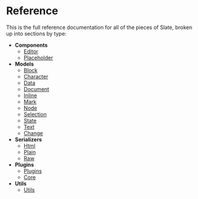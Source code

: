 
# Reference

This is the full reference documentation for all of the pieces of Slate, broken up into sections by type:

- **Components**
  - [Editor](./components/editor.md)
  - [Placeholder](./components/placeholder.md)
- **Models**
  - [Block](./models/block.md)
  - [Character](./models/character.md)
  - [Data](./models/data.md)
  - [Document](./models/document.md)
  - [Inline](./models/inline.md)
  - [Mark](./models/mark.md)
  - [Node](./models/node.md)
  - [Selection](./models/selection.md)
  - [State](./models/state.md)
  - [Text](./models/text.md)
  - [Change](./models/change.md)
- **Serializers**
  - [Html](./serializers/html.md)
  - [Plain](./serializers/plain.md)
  - [Raw](./serializers/raw.md) 
- **Plugins**
  - [Plugins](./plugins/plugin.md)
  - [Core](./plugins/core.md)
- **Utils**
  - [Utils](./utils/utils.md)
